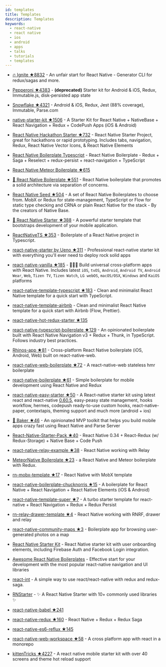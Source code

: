 ```yaml
---
id: templates
title: Templates
description: Templates
keywords:
  - react-native
  - react native
  - ios
  - android
  - apps
  - talks
  - tutorials
  - templates
---
```


- [🔥 Ignite ★8832](https://github.com/infinitered/ignite) - An unfair start for React Native - Generator CLI for redux/sagas and more.
- [Pepperoni ★4383](https://github.com/futurice/pepperoni-app-kit) - **(deprecated)** Starter kit for Android & iOS, Redux, Immutable.js, disk-persisted app state
- [Snowflake ★4321](https://github.com/bartonhammond/snowflake) - Android & iOS, Redux, Jest (88% coverage), Immutable, Parse.com
- [native-starter-kit ★1506](https://github.com/start-react/native-starter-kit) - A Starter Kit for React Native + NativeBase + React Navigation + Redux + CodePush Apps (iOS & Android)
- [React Native Hackathon Starter ★732](https://github.com/dabit3/react-native-hackathon-starter) - React Native Starter Project, great for hackathons or rapid prototyping. Includes tabs, navigation, Redux, React Native Vector Icons, & React Native Elements
- [React Native Boilerplate Typescript](https://github.com/mengheangrat/react-native-boilerplate) - React Native Boilerplate - Redux + Saga + Reselect + redux-persist + react-navigation + TypeScript
- [React Native Meteor Boilerplate ★615](https://github.com/spencercarli/react-native-meteor-boilerplate)
- [:octopus: React Native Boilerplate ★551](https://github.com/thecodingmachine/react-native-boilerplate) - React Native boilerplate that promotes a solid architecture via separation of concerns.
- [React Native Seed ★504](https://github.com/GeekyAnts/react-native-seed) - A set of React Native Boilerplates to choose from. MobX or Redux for state-management, TypeScript or Flow for static type checking and CRNA or plain React Native for the stack - By the creators of Native Base.
- [🚀 React Native Starter ★388](https://github.com/flatlogic/react-native-starter) - A powerful starter template that bootstraps development of your mobile application.
- [ReactNativeTS ★353](https://github.com/mrpatiwi/ReactNativeTS) - Boilerplate of a React Native project in Typescript.
- [react-native-starter by Ueno ★311](https://github.com/ueno-llc/react-native-starter) - Professional react-native starter kit with everything you'll ever need to deploy rock solid apps

- [react-native-vanilla ★185](https://github.com/pavjacko/react-native-vanilla) - 🚀🚀🚀 Build universal cross-platform apps with React Native. Includes latest `iOS`, `tvOS`, `Android`, `Android TV`, `Android Wear`, `Web`, `Tizen TV`, `Tizen Watch`, `LG webOS`, `macOS/OSX`, `Windows` and `KaiOS` platforms
- [react-native-template-typescript ★183](https://github.com/emin93/react-native-template-typescript) - Clean and minimalist React Native template for a quick start with TypeScript.
- [react-native-template-airbnb](https://github.com/iboldurev/react-native-template-airbnb) - Clean and minimalist React Native template for a quick start with Airbnb (Flow, Prettier).

- [react-native-hot-redux-starter ★135](https://github.com/adampash/react-native-hot-redux-starter)
- [react-native-typescript-boilerplate ★129](https://github.com/AmitM30/react-native-typescript-boilerplate) - An opinionated boilerplate built with React Native Navigation v3 + Redux + Thunk, in TypeScript. Follows industry best practices.
- [Rhinos-app ★81](https://github.com/rhinos-app/rhinos-app-dev) - Cross-platform React Native boilerplate (iOS, Android, Web) built on react-native-web.
- [react-native-web-boilerplate ★72](https://github.com/agrcrobles/react-native-web-boilerplate) - A react-native-web stateless hmr boilerplate
- [react-native-boilerplate ★61](https://github.com/pcofilada/react-native-boilerplate) - Simple boilerplate for mobile development using React Native and Redux
- [react-native-easy-starter ★50](https://github.com/HarishJangra/react-native-easy-starter) - A React-native starter kit using latest react and react-native [0.60.5](https://github.com/react-native-community/releases/blob/master/CHANGELOG.md#v0605), easy-peasy state management, hooks workflow, hermes, codepush ready-to-use custom hooks, react-native-paper, contextapis, theming support and much more (android + ios)

- [🍞 Baker ★46](http://baker.thebakery.io/) - An opinionated MVP toolkit that helps you build mobile apps crazy fast using React Native and Parse Server
- [React-Native-Starter-Pack ★40](https://github.com/iSimar/React-Native-Starter-Pack) - React Native 0.34 + React-Redux (w/ Redux-Storage) + Native Base + Code Push
- [react-native-relay-example ★38](https://github.com/sibelius/react-native-relay-example) - React Native working with Relay
- [MeteorNative Boilerplate ★23](https://github.com/redbaron76/MeteorNative) - a React Native and Meteor boilerplate with Redux.
- [rn-mobx-template ★17](https://github.com/hiaw/rn_mobx_template) - React Native with MobX template
- [react-native-boilerplate-chucknorris ★15](https://github.com/Ali-Ayyad/react-native-boilerplate-chucknorris) - A boilerplate for React Native + React Navigation + React Native Elements (iOS & Android)
- [react-native-template-super ★7](https://github.com/lohanitech/react-native-template-super) - A turbo starter template for react-native + React Navigation + Redux + Redux Persist
- [rn-relay-drawer-template ★4](https://github.com/hiaw/rn-relay-drawer-template) - React Native working with RNRF, drawer and relay
- [react-native-community-maps ★3](https://github.com/yonahforst/react-native-community-maps) - Boilerplate app for browsing user-generated photos on a map
- [React Native Starter Kit](https://github.com/instamobile/react-native-starter-kit) - React Native starter kit with user onboarding elements, including Firebase Auth and Facebook Login integration.
- [Awesome React Native Boilerplates](https://github.com/appitr/awesome-react-native-boilerplates) - Effective start for your development with the most popular react-native navigation and UI libraries
- [react-int](https://github.com/leafOfTree/react-int) - A simple way to use react/react-native with redux and redux-saga.
- [RNStarter](https://github.com/i-mighty/RNStarter) - ✨ A React Native Starter with 10+ commonly used libraries ✨

- [react-native-babel ★241](https://github.com/roman01la/react-native-babel)
- [react-native-redux ★160](https://github.com/sibelius/react-native-redux) - React Native + Redux + Redux Saga
- [react-native-es6-reflux ★145](https://github.com/filp/react-native-es6-reflux)
- [react-native-web-workspace ★58](https://github.com/agrcrobles/react-native-web-workspace) - A cross platform app with react in a monorepo

- [kittenTricks ★4227](https://github.com/akveo/kittenTricks) - A react native mobile starter kit with over 40 screens and theme hot reload support
